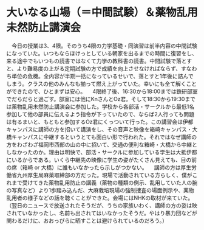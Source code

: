 # 大いなる山場（＝中間試験）＆薬物乱用未然防止講演会

<div class="section">　今日の授業は3、4限。そのうち4限の力学基礎・同演習は前半内容の中間試験になっていた。いつもならほけっとしている朝家を出るまでの時間に復習をし、来る途中でもいつもの読書ではなくて力学の教科書の読書。中間試験で落とすと、より難易度の上がる定期試験の方で成績を向上させなければならず、すなわち単位の危機。全内容が半期一括になっているせいで、落とすと1年後に詰んでしまう。クラスの他のみんなも揃って燃え上がっていた。幸いにも全て解くことができたので、ひとまずは安心。 　4限終了後、16:30から18:00までは鉄研部室でだらだらと過ごす。部室には他にKnさんとOz君。そして18:30から19:30までは薬物乱用未然防止講演会に参加した。学校から各部活・サークルから最低1名参加して他の部員に伝えるよう指令が下っていたので、ならば2人行っても問題は有るまいと、もともと参加するOz君にくっついて行った。この講習会は伊都キャンパスに講師の方を招いて講演をし、その音声と映像を箱崎キャンパス・大橋キャンパスに中継するというとても面白い形で行われた。それではなぜ講師の方をわざわざ福岡市西部の山の中に招いて、交通の便利な箱崎・大橋から中継としなかったのか。理由は明快で、部活・サークルに参加している学生は大抵伊都にいるからである。いくら中継先の映像に学生の姿がたくさん見えても、目の前の席（箱崎 or 大橋）に誰もいなかったら示しがつかない。 　講師の方は厚生労働省九州厚生局麻薬取締部の方だった。現場で活動されている方らしく、僕がこれまで受けてきた薬物乱用防止の講義（薬物の種類の例示、乱用していた人の腕の写真など）より1歩踏み込んだ、大麻栽培現場の強制捜査の場面例示や、薬物乱用者の様子などの話を聴くことができた。会場にはNHKの取材が来ていた。（翌日のニュースで放送されたそうだが、うちの家族いわく、講師の方の姿は映されていなかったし、名前も出されてはいなかったそうだ。やはり暴力団などが関わるだけに、おおっぴらに晒すことは避けられているのだろう。）</div>